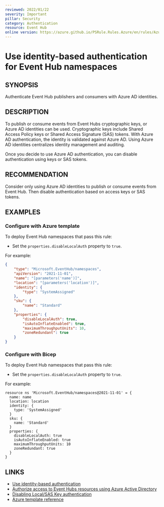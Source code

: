 ```yaml
---
reviewed: 2022/01/22
severity: Important
pillar: Security
category: Authentication
resource: Event Hub
online version: https://azure.github.io/PSRule.Rules.Azure/en/rules/Azure.EventHub.DisableLocalAuth/
---
```


# Use identity-based authentication for Event Hub namespaces

## SYNOPSIS

Authenticate Event Hub publishers and consumers with Azure AD identities.

## DESCRIPTION

To publish or consume events from Event Hubs cryptographic keys, or Azure AD identities can be used.
Cryptographic keys include Shared Access Policy keys or Shared Access Signature (SAS) tokens.
With Azure AD authentication, the identity is validated against Azure AD.
Using Azure AD identities centralizes identity management and auditing.

Once you decide to use Azure AD authentication, you can disable authentication using keys or SAS tokens.

## RECOMMENDATION

Consider only using Azure AD identities to publish or consume events from Event Hub.
Then disable authentication based on access keys or SAS tokens.

## EXAMPLES

### Configure with Azure template

To deploy Event Hub namespaces that pass this rule:

- Set the `properties.disableLocalAuth` property to `true`.

For example:

```json
{
    "type": "Microsoft.EventHub/namespaces",
    "apiVersion": "2021-11-01",
    "name": "[parameters('name')]",
    "location": "[parameters('location')]",
    "identity": {
        "type": "SystemAssigned"
    },
    "sku": {
        "name": "Standard"
    },
    "properties": {
        "disableLocalAuth": true,
        "isAutoInflateEnabled": true,
        "maximumThroughputUnits": 10,
        "zoneRedundant": true
    }
}
```

### Configure with Bicep

To deploy Event Hub namespaces that pass this rule:

- Set the `properties.disableLocalAuth` property to `true`.

For example:

```bicep
resource ns 'Microsoft.EventHub/namespaces@2021-11-01' = {
  name: name
  location: location
  identity: {
    type: 'SystemAssigned'
  }
  sku: {
    name: 'Standard'
  }
  properties: {
    disableLocalAuth: true
    isAutoInflateEnabled: true
    maximumThroughputUnits: 10
    zoneRedundant: true
  }
}
```

## LINKS

- [Use identity-based authentication](https://learn.microsoft.com/azure/architecture/framework/security/design-identity-authentication#use-identity-based-authentication)
- [Authorize access to Event Hubs resources using Azure Active Directory](https://docs.microsoft.com/azure/event-hubs/authorize-access-azure-active-directory)
- [Disabling Local/SAS Key authentication](https://docs.microsoft.com/azure/event-hubs/authenticate-shared-access-signature#disabling-localsas-key-authentication)
- [Azure template reference](https://docs.microsoft.com/azure/templates/microsoft.eventhub/namespaces)
